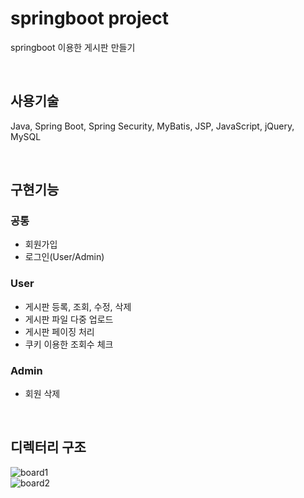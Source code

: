 # springboot project
springboot 이용한 게시판 만들기

<br>

## 사용기술
Java, Spring Boot, Spring Security, MyBatis, JSP, JavaScript, jQuery, MySQL

<br>

## 구현기능
### 공통
- 회원가입
- 로그인(User/Admin)
### User
- 게시판 등록, 조회, 수정, 삭제
- 게시판 파일 다중 업로드
- 게시판 페이징 처리
- 쿠키 이용한 조회수 체크
### Admin
- 회원 삭제

<br>

## 디렉터리 구조
![board1](https://user-images.githubusercontent.com/44972292/179390067-2eac86dc-d113-4670-8d8f-13eed785505e.png)<br>
![board2](https://user-images.githubusercontent.com/44972292/179390072-1e308641-152d-4656-8d98-4b6b4142ce4f.png)

